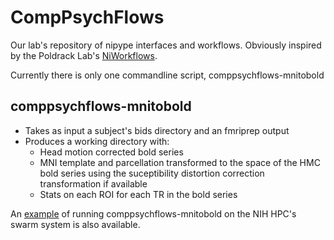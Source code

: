 # CompPsychFlows
Our lab's repository of nipype interfaces and workflows. Obviously inspired by the Poldrack Lab's [NiWorkflows](https://github.com/nipreps/niworkflows).

Currently there is only one commandline script, comppsychflows-mnitobold

## comppsychflows-mnitobold
* Takes as input a subject's bids directory and an fmriprep output
* Produces a working directory with:
  * Head motion corrected bold series
  * MNI template and parcellation transformed to the space of the HMC bold series using the suceptibility distortion correction transformation if available
  * Stats on each ROI for each TR in the bold series

An [example](notebook/example_of_running_mnitobids_on_swarmp.ipynb) of running comppsychflows-mnitobold on the NIH HPC's swarm system is also available.